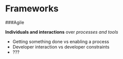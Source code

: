 Frameworks
==========

###Agile

**Individuals and interactions** over _processes and tools_

* Getting something done vs enabling a process
* Developer interaction vs developer constraints
* ???